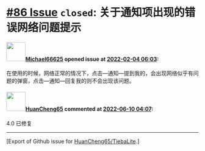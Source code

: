 # [\#86 Issue](https://github.com/HuanCheng65/TiebaLite/issues/86) `closed`: 关于通知项出现的错误网络问题提示

#### <img src="https://avatars.githubusercontent.com/u/79311405?u=b9bb40365bf45e70698d18a49bd839ed026816b4&v=4" width="50">[Michael66625](https://github.com/Michael66625) opened issue at [2022-02-04 06:03](https://github.com/HuanCheng65/TiebaLite/issues/86):

在使用的时候，网络正常的情况下，点击—通知—提到我的，会出现网络似乎有问题的弹窗，点击—通知—回复我的则不会出现该问题。

#### <img src="https://avatars.githubusercontent.com/u/22636177?u=5e5e656c62ba51f1661d80a6a0fd9ec098e5023b&v=4" width="50">[HuanCheng65](https://github.com/HuanCheng65) commented at [2022-06-10 04:07](https://github.com/HuanCheng65/TiebaLite/issues/86#issuecomment-1151913899):

4.0 已修复


-------------------------------------------------------------------------------



[Export of Github issue for [HuanCheng65/TiebaLite](https://github.com/HuanCheng65/TiebaLite).]

